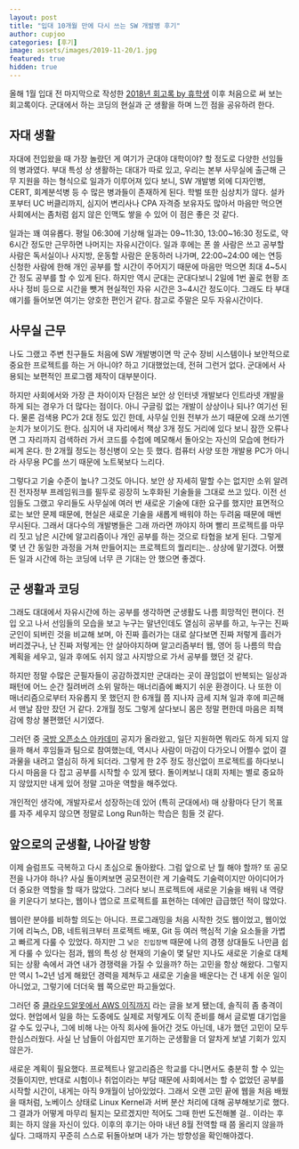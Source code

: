 ```yaml
---
layout: post
title: "입대 10개월 만에 다시 쓰는 SW 개발병 후기"
author: cupjoo
categories: [후기]
image: assets/images/2019-11-20/1.jpg
featured: true
hidden: true
---
```


올해 1월 입대 전 마지막으로 작성한 [2018년 회고록 by 휴학생](https://cupjoo.tistory.com/32) 이후 처음으로 써 보는 회고록이다. 군대에서 하는 코딩의 현실과 군 생활을 하며 느낀 점을 공유하려 한다.

## 자대 생활

자대에 전입왔을 때 가장 놀랐던 게 여기가 군대야 대학이야? 할 정도로 다양한 선임들의 병과였다. 부대 특성 상 생활하는 대대가 따로 있고, 우리는 본부 사무실에 출근해 근무 지원을 하는 형식으로 일과가 이루어져 있다 보니, SW 개발병 외에 디자인병, CERT, 회계분석병 등 수 많은 병과들이 존재하게 된다. 학벌 또한 심상치가 않다. 설카포부터 UC 버클리까지, 심지어 변리사나 CPA 자격증 보유자도 많아서 마음만 먹으면 사회에서는 좀처럼 쉽지 않은 인맥도 쌓을 수 있어 이 점은 좋은 것 같다.

일과는 꽤 여유롭다. 평일 06:30에 기상해 일과는 09~11:30, 13:00~16:30 정도로, 약 6시간 정도만 근무하면 나머지는 자유시간이다. 일과 후에는 폰 쓸 사람은 쓰고 공부할 사람은 독서실이나 사지방, 운동할 사람은 운동하러 나가며, 22:00~24:00 에는 연등 신청한 사람에 한해 개인 공부를 할 시간이 주어지기 때문에 마음만 먹으면 최대 4~5시간 정도 공부를 할 수 있게 된다. 하지만 역시 군대는 군대다보니 2일에 1번 꼴로 현황 조사나 정비 등으로 시간을 뺏겨 현실적인 자유 시간은 3~4시간 정도이다. 그래도 타 부대 얘기를 들어보면 여기는 양호한 편인거 같다. 참고로 주말은 모두 자유시간이다.

## 사무실 근무

나도 그랬고 주변 친구들도 처음에 SW 개발병이면 막 군수 장비 시스템이나 보안적으로 중요한 프로젝트를 하는 거 아니야? 하고 기대했었는데, 전혀 그런거 없다. 군대에서 사용되는 보편적인 프로그램 제작이 대부분이다.

하지만 사회에서와 가장 큰 차이이자 단점은 보안 상 인터넷 개발보다 인트라넷 개발을 하게 되는 경우가 더 많다는 점이다. 아니 구글링 없는 개발이 상상이나 되나? 여기선 된다. 물론 검색용 PC가 2대 정도 있긴 한데, 사무실 인원 전부가 쓰기 때문에 오래 쓰기엔 눈치가 보이기도 한다. 심지어 내 자리에서 책상 3개 정도 거리에 있다 보니 잠깐 오류나면 그 자리까지 검색하러 가서 코드를 수첩에 메모해서 돌아오는 자신의 모습에 현타가 씨게 온다. 한 2개월 정도는 정신병이 오는 듯 했다. 컴퓨터 사양 또한 개발용 PC가 아니라 사무용 PC를 쓰기 때문에 노트북보다 느리다.

그렇다고 기술 수준이 높나? 그것도 아니다. 보안 상 자세히 말할 수는 없지만 소위 알려진 전자정부 프레임워크를 필두로 굉장히 노후화된 기술들을 그대로 쓰고 있다. 이전 선임들도 그랬고 우리들도 사무실에 여러 번 새로운 기술에 대한 요구를 했지만 표면적으로는 보안 문제 때문에, 현실은 새로운 기술을 새롭게 배워야 하는 두려움 때문에 매번 무시된다. 그래서 대다수의 개발병들은 그래 까라면 까야지 하며 빨리 프로젝트를 마무리 짓고 남은 시간에 알고리즘이나 개인 공부를 하는 것으로 타협을 보게 된다. 그렇게 몇 년 간 동일한 과정을 거쳐 만들어지는 프로젝트의 퀄리티는.. 상상에 맡기겠다. 어쨌든 일과 시간에 하는 코딩에 너무 큰 기대는 안 했으면 좋겠다.

## 군 생활과 코딩

그래도 대대에서 자유시간에 하는 공부를 생각하면 군생활도 나름 희망적인 편이다. 전입 오고 나서 선임들의 모습을 보고 누구는 말년인데도 열심히 공부를 하고, 누구는 진짜 군인이 되버린 것을 비교해 보며, 아 진짜 흘러가는 대로 살다보면 진짜 저렇게 흘러가 버리겠구나, 난 진짜 저렇게는 안 살아야지하며 알고리즘부터 웹, 영어 등 나름의 학습 계획을 세우고, 일과 후에도 쉬지 않고 사지방으로 가서 공부를 했던 것 같다.

하지만 정말 수많은 군필자들이 공감하겠지만 군대라는 곳이 끊임없이 반복되는 일상과 패턴에 어느 순간 질려버려 소위 말하는 매너리즘에 빠지기 쉬운 환경이다. 나 또한 이 매너리즘으로부터 자유롭지 못 했던지 한 6개월 쯤 지나자 금세 지쳐 일과 후에 피곤해서 맨날 잠만 잤던 거 같다. 2개월 정도 그렇게 살다보니 몸은 정말 편한데 마음은 죄책감에 항상 불편했던 시기였다.

그러던 중 [국방 오픈소스 아카데미](https://cupjoo.github.io/%EA%B5%AD%EB%B0%A9-%EC%98%A4%ED%94%88%EC%86%8C%EC%8A%A4-%EC%95%84%EC%B9%B4%EB%8D%B0%EB%AF%B8-%ED%9B%84%EA%B8%B0/) 공지가 올라왔고, 일단 지원하면 뭐라도 하게 되지 않을까 해서 후임들과 팀으로 참여했는데, 역시나 사람이 마감이 다가오니 어쩔수 없이 결과물을 내려고 열심히 하게 되더라. 그렇게 한 2주 정도 정신없이 프로젝트를 하다보니 다시 마음을 다 잡고 공부를 시작할 수 있게 됐다. 돌이켜보니 대회 자체는 별로 중요하지 않았지만 내게 있어 정말 고마운 역할을 해주었다.

개인적인 생각에, 개발자로서 성장하는데 있어 (특히 군대에서) 매 상황마다 단기 목표를 자주 세우지 않으면 정말로 Long Run하는 학습은 힘들 것 같다.

## 앞으로의 군생활, 나아갈 방향

이제 슬럼프도 극복하고 다시 초심으로 돌아왔다. 그럼 앞으로 난 뭘 해야 할까? 또 공모전을 나가야 하나? 사실 돌이켜보면 공모전이란 게 기술력도 기술력이지만 아이디어가 더 중요한 역할을 할 때가 많았다. 그러다 보니 프로젝트에 새로운 기술을 배워 내 역량을 키운다기 보다는, 웹이나 앱으로 프로젝트를 표현하는 데에만 급급했던 적이 많았다.

웹이란 분야를 비하할 의도는 아니다. 프로그래밍을 처음 시작한 것도 웹이었고, 웹이었기에 리눅스, DB, 네트워크부터 프로젝트 배포, Git 등 여러 핵심적 기술 요소들을 가볍고 빠르게 다룰 수 있었다. 하지만 그 `낮은 진입장벽` 때문에 나의 경쟁 상대들도 나만큼 쉽게 다룰 수 있다는 점과, 웹의 특성 상 현재의 기술이 몇 달만 지나도 새로운 기술로 대체되는 상황 속에서 과연 내가 경쟁력을 가질 수 있을까? 하는 고민을 항상 해왔다. 그렇지만 역시 1~2년 넘게 해왔던 경력을 제쳐두고 새로운 기술을 배운다는 건 내게 쉬운 일이 아니었고, 그렇기에 더더욱 웹 쪽으로만 파고들었다.

그러던 중 [클라우드알못에서 AWS 이직까지](https://reoim.tistory.com/entry/%ED%81%B4%EC%95%8C%EB%AA%BB%EC%97%90%EC%84%9C-AWS-%EC%9D%B4%EC%A7%81%EA%B9%8C%EC%A7%80) 라는 글을 보게 됐는데, 솔직히 좀 충격이었다. 현업에서 일을 하는 도중에도 실제로 저렇게도 이직 준비를 해서 글로벌 대기업을 갈 수도 있구나, 그에 비해 나는 아직 회사에 들어간 것도 아닌데, 내가 했던 고민이 모두 한심스러웠다. 사실 난 남들이 아쉽지만 포기하는 군생활을 더 알차게 보낼 기회가 있지 않은가.

새로운 계획이 필요했다. 프로젝트나 알고리즘은 학교를 다니면서도 충분히 할 수 있는 것들이지만, 반대로 시험이나 취업이라는 부담 때문에 사회에서는 할 수 없었던 공부를 시작할 시간이, 내게는 아직 9개월이 남아있었다. 그래서 오랜 고민 끝에 웹을 처음 배웠을 때처럼, 노베이스 상태로 Linux Kernel과 서버 분산 처리에 대해 공부해보기로 했다. 그 결과가 어떻게 마무리 될지는 모르겠지만 적어도 그때 한번 도전해볼 걸.. 이라는 후회는 하지 않을 자신이 있다. 이후의 후기는 아마 내년 8월 전역할 때 쯤 올리지 않을까 싶다. 그때까지 꾸준히 스스로 뒤돌아보며 내가 가는 방향성을 확인해야겠다.
